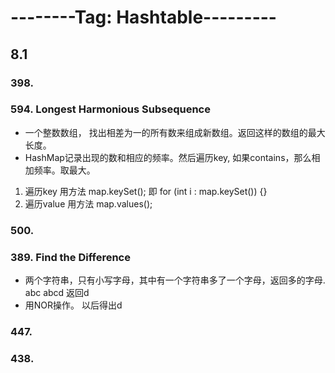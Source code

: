 
# --------Tag: Hashtable---------

## 8.1

### 398.


### 594. Longest Harmonious Subsequence
* 一个整数数组， 找出相差为一的所有数来组成新数组。返回这样的数组的最大长度。
* HashMap记录出现的数和相应的频率。然后遍历key, 如果contains，那么相加频率。取最大。

1. 遍历key 用方法 map.keySet();   即 for (int i : map.keySet()) {}
2. 遍历value 用方法 map.values();


### 500.


### 389. Find the Difference
* 两个字符串，只有小写字母，其中有一个字符串多了一个字母，返回多的字母. abc abcd 返回d
* 用NOR操作。 以后得出d


### 447.


### 438.



